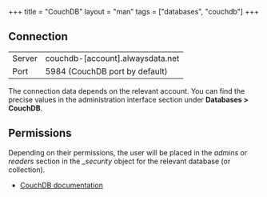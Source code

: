 +++
title = "CouchDB"
layout = "man"
tags = ["databases", "couchdb"]
+++

## Connection

|||
|--- |--- |
|Server|couchdb-[account].alwaysdata.net|
|Port|5984 (CouchDB port by default)|


The connection data depends on the relevant account. You can find the precise values in the administration interface section under **Databases > CouchDB**.

## Permissions

Depending on their permissions, the user will be placed in the *admins* or *readers* section in the *_security* object for the relevant database (or collection).

- [CouchDB documentation](https://docs.couchdb.org/en/stable/)
